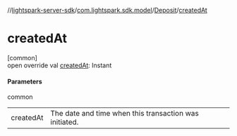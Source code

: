 //[lightspark-server-sdk](../../../index.md)/[com.lightspark.sdk.model](../index.md)/[Deposit](index.md)/[createdAt](created-at.md)

# createdAt

[common]\
open override val [createdAt](created-at.md): Instant

#### Parameters

common

| | |
|---|---|
| createdAt | The date and time when this transaction was initiated. |
